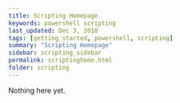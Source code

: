 ```yaml
---
title: Scripting Homepage
keywords: powershell scripting
last_updated: Dec 3, 2018
tags: [getting_started, powershell, scripting]
summary: "Scripting Homepage"
sidebar: scripting_sidebar
permalink: scriptinghome.html
folder: scripting
---
```


Nothing here yet.
